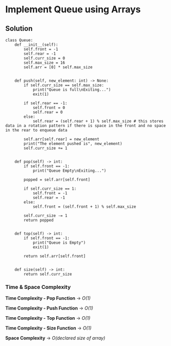 # Implement Queue using Arrays

## Solution

```
class Queue:
    def __init__(self):
        self.front = -1
        self.rear = -1
        self.curr_size = 0
        self.max_size = 16
        self.arr = [0] * self.max_size


    def push(self, new_element: int) -> None:
        if self.curr_size == self.max_size:
            print("Queue is full\nExiting...")
            exit(1)

        if self.rear == -1:
            self.front = 0
            self.rear = 0
        else:
            self.rear = (self.rear + 1) % self.max_size # this stores data in a rotation pattern if there is space in the front and no space in the rear to enqueue data

        self.arr[self.rear] = new_element
        print("The element pushed is", new_element)
        self.curr_size += 1


    def pop(self) -> int:
        if self.front == -1:
            print("Queue Empty\nExiting...")

        popped = self.arr[self.front]

        if self.curr_size == 1:
            self.front = -1
            self.rear = -1
        else:
            self.front = (self.front + 1) % self.max_size

        self.curr_size -= 1
        return popped


    def top(self) -> int:
        if self.front == -1:
            print("Queue is Empty")
            exit(1)

        return self.arr[self.front]


    def size(self) -> int:
        return self.curr_size
```

### Time & Space Complexity

**Time Complexity - Pop Function** -> _O(1)_

**Time Complexity - Push Function** -> _O(1)_

**Time Complexity - Top Function** -> _O(1)_

**Time Complexity - Size Function** -> _O(1)_

**Space Complexity** -> _O(declared size of array)_
